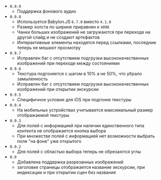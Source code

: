 * `0.9.9`
  * Поддержка фонового аудио
* `0.9.8`
  * Используется Babylon.JS `6.7.0` вместо `4.1.0`
  * Размер холста по ширине приравнен к `4096`
  * Чанки больших изображений не загружаются при переходе на другой слайд и не создают артефактов
  * Интерактивные элементы находятся перед ссылками, последние теперь не мешают просмотру
* `0.9.7`
  * Исправлен баг с отсутствием подгрузки высококачественных изображений при переходе между состояниями
* `0.9.6`
  * Текстура подгоняется с шагом в 10% а не 50%, что убрало замыленность
  * Исправлен баг с отсутствием подгрузки высококачественных изображений при открытии экскурсии
* `0.9.5`
  * Специфичное условие для iOS при подгонке текстуры
* `0.9.4`
  * На мобильных устройствах учитывается максимальный размер отображаемой текстуры
* `0.9.3`
  * Для полей с информацией при наличии единственного типа контента не отображается кнопка выбора
  * При множестве полей с информацией нет возможности выбрать поле "на фоне" уже открытого
* `0.9.2`
  * Для полей с областью выбора теперь не обрезаются углы
* `0.9`
  * Добавлена поддержка разрезанных изображений
  * заголовке страницы отображается название экскурсии, при индексации и при открытии сцен без названия
